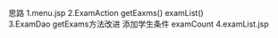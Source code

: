 思路
1.menu.jsp 
2.ExamAction
    getEaxms() 
    examList()   
3.ExamDao
    getExams方法改进 添加学生条件
    examCount
4.examList.jsp
   
       


    




    
    